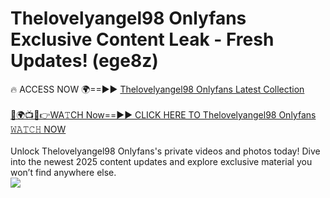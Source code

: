 # Thelovelyangel98 Onlyfans Exclusive Content Leak - Fresh Updates! (ege8z)

🔥 ACCESS NOW 🌍==►► <a href="https://tinyurl.com/kvy9nzfs" rel="nofollow">Thelovelyangel98 Onlyfans Latest Collection</a>
<br><br>
[🔴🌍📺📱👉WA𝚃CH Now==►► CLICK HERE TO Thelovelyangel98 Onlyfans 𝚆𝙰𝚃𝙲𝙷 NOW](https://tinyurl.com/kvy9nzfs)
<br><br>
Unlock Thelovelyangel98 Onlyfans's private videos and photos today! Dive into the newest 2025 content updates and explore exclusive material you won’t find anywhere else.
<br>
<a href="https://tinyurl.com/kvy9nzfs" rel="nofollow" data-target="animated-image.originalLink"><img src="https://camo.githubusercontent.com/8a4f000d20f83aca3bf7ec5f350d767afa0574a8a352519fd8cfa583a6f93a33/68747470733a2f2f692e696d6775722e636f6d2f644a486b345a712e676966" data-canonical-src="https://i.imgur.com/dJHk4Zq.gif" style="max-width: 100%; display: inline-block;" data-target="animated-image.originalImage"></a>
<br>
